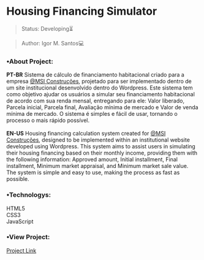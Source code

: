 <h1> Housing Financing Simulator </h1>

> Status: Developing⏳

> Author: Igor M. Santos💻

  
<h3>•About Project:</h3>

  <div><strong>PT-BR</strong> Sistema de cálculo de financiamento habitacional criado para a empresa <a href="https://www.instagram.com/msi_construcoes/" target="_blank">@MSI Construções</a>, projetado para ser implementado dentro de um site institucional desenvolvido dentro do Wordpress. Este sistema tem como objetivo ajudar os usuários a simular seu financiamento habitacional de acordo com sua renda mensal, entregando para ele: Valor liberado, Parcela inicial, Parcela final, Avaliação mínima de mercado e Valor de venda mínima de mercado. O sistema é simples e fácil de usar, tornando o processo o mais rápido possível.
  <br><br>
  <strong>EN-US</strong> Housing financing calculation system created for <a href="https://www.instagram.com/msi_construcoes/" target="_blank">@MSI Construções</a>, designed to be implemented within an institutional website developed using Wordpress. This system aims to assist users in simulating their housing financing based on their monthly income, providing them with the following information: Approved amount, Initial installment, Final installment, Minimum market appraisal, and Minimum market sale value. The system is simple and easy to use, making the process as fast as possible.
</div>

<h3>•Technologys:</h3>
<div>HTML5</div> 
<div>CSS3</div>
<div>JavaScript</div>

<h3>•View Project:</h3>
<a href="https://msiconstrucoes.com.br/financiamento/" target="_blank">Project Link</a>
